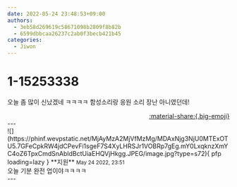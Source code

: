```yaml
---
date: 2022-05-24 23:48:53+09:00
authors:
  - 3eb58d269619c58671098b2809f8b82b
  - 6599dbbcaa26237c2ab0f3becb421b45
categories:
  - Jiwon
---
```


# 1-15253338

<div class="post-container" markdown="1">
<div class="content-container md-sidebar__scrollwrap" markdown="1">

오늘 좀 많이 신났겠네 ㅋㅋㅋㅋ 함성소리랑 응원 소리 장난 아니였던데!

</div>
</div>

<div style="text-align: right;" markdown="1">
<a href="https://weverse.io/fromis9/fanpost/1-15253338" style="text-align: right;">:material-share:{.big-emoji}</a>
</div>
---

<div class="comments-container md-sidebar__scrollwrap" markdown="1">
<div class="comment" markdown="1">
<div class='id-container' markdown="1">
![](https://phinf.wevpstatic.net/MjAyMzA2MjVfMzMg/MDAxNjg3NjU0MTExOTU5.7GFeCpkRW4jdCPevFi1sgeF7S4XyLHRSJr1VOBRp7gEg.mY0LxqknzXmYC4oZ6TpxCmdSnAbldBctUiaEHQVjHkgg.JPEG/image.jpg?type=s72){ pfp loading=lazy }
**<span class="artist">지원</span>** <small>May 24 2022, 23:51</small><br>
</div>
<div class='comment-body' markdown="1">
오늘 기분 완전 업이야ㅋㅋㅋㅋ
</div>
</div>
</div>
---
